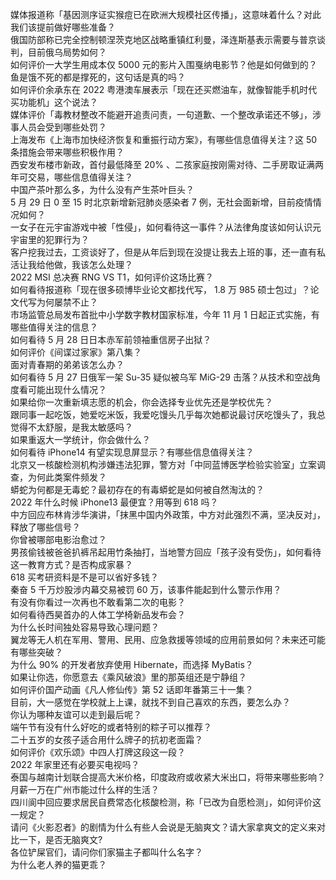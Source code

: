 媒体报道称「基因测序证实猴痘已在欧洲大规模社区传播」，这意味着什么？对此我们该提前做好哪些准备？  
俄国防部称已完全控制顿涅茨克地区战略重镇红利曼，泽连斯基表示需要与普京谈判，目前俄乌局势如何？  
如何评价一大学生用成本仅 5000 元的影片入围戛纳电影节？他是如何做到的？  
鱼是饿不死的都是撑死的，这句话是真的吗？  
如何评价余承东在 2022 粤港澳车展表示「现在还买燃油车，就像智能手机时代买功能机」这个说法？  
媒体评价「毒教材整改不能避开追责问责，一句道歉、一个整改承诺还不够」，涉事人员会受到哪些处罚？  
上海发布《上海市加快经济恢复和重振行动方案》，有哪些信息值得关注？这 50 条措施会带来哪些积极作用？  
西安发布楼市新政，首付最低降至 20% 、二孩家庭按刚需对待、二手房取证满两年可交易，哪些信息值得关注？  
中国产茶叶那么多，为什么没有产生茶叶巨头？  
5 月 29 日 0 至 15 时北京新增新冠肺炎感染者 7 例，无社会面新增，目前疫情情况如何？  
一女子在元宇宙游戏中被「性侵」，如何看待这一事件？从法律角度该如何认识元宇宙里的犯罪行为？  
客户挖我过去，工资谈好了，但是从年后到现在没提让我去上班的事，还一直有私活让我给他做，我该怎么处理？  
2022 MSI 总决赛 RNG VS T1，如何评价这场比赛？  
如何看待报道称「现在很多硕博毕业论文都找代写， 1.8 万 985 硕士包过」？论文代写为何屡禁不止？  
市场监管总局发布首批中小学数字教材国家标准，今年 11 月 1 日起正式实施，有哪些值得关注的信息？  
如何看待 5 月 28 日日本赤军前领袖重信房子出狱？  
如何评价《间谍过家家》第八集？  
面对青春期的弟弟该怎么办？  
如何看待 5 月 27 日俄军一架 Su-35 疑似被乌军 MiG-29 击落？从技术和空战角度看可能出现什么情况？  
如果给你一次重新填志愿的机会，你会选择专业优先还是学校优先？  
跟同事一起吃饭，她爱吃米饭，我爱吃馒头几乎每次她都说最讨厌吃馒头了，我总觉得不太舒服，是我太敏感吗？  
如果重返大一学统计，你会做什么？  
如何看待 iPhone14 有望实现息屏显示？有哪些信息值得关注？  
北京又一核酸检测机构涉嫌违法犯罪，警方对「中同蓝博医学检验实验室」立案调查，为何此类案件频发？  
蟒蛇为何都是无毒蛇？最初存在的有毒蟒蛇是如何被自然淘汰的？  
2022 年什么时候 iPhone13 最便宜？用等到 618 吗？  
中方回应布林肯涉华演讲，「抹黑中国内外政策，中方对此强烈不满，坚决反对」，释放了哪些信号？  
你曾被哪部电影治愈过？  
男孩偷钱被爸爸扒裤吊起用竹条抽打，当地警方回应「孩子没有受伤」，如何看待这一教育方式？是否构成家暴？  
618 买考研资料是不是可以省好多钱？  
秦奋 5 千万炒股涉内幕交易被罚 60 万，该事件能起到什么警示作用？  
有没有你看过一次再也不敢看第二次的电影？  
如何看待西昊首办的人体工学椅新品发布会？  
为什么长时间独处容易导致心理问题？  
翼龙等无人机在军用、警用、民用、应急救援等领域的应用前景如何？未来还可能有哪些突破？  
为什么 90% 的开发者放弃使用 Hibernate，而选择 MyBatis？  
如果让你选，你愿意去《乘风破浪》里的那英组还是宁静组？  
如何评价国产动画《凡人修仙传》第 52 话即年番第三十一集？  
目前，大一感觉在学校就上上课，就找不到自己喜欢的东西，要怎么办？  
你认为哪种友谊可以走到最后呢？  
端午节有没有什么好吃的或者特别的粽子可以推荐？  
二十五岁的女孩子适合用什么牌子的抗初老面霜？  
如何评价《欢乐颂》中四人打牌这段这一段？  
2022 年家里还有必要买电视吗？  
泰国与越南计划联合提高大米价格，印度政府或收紧大米出口，将带来哪些影响？  
月薪一万在广州市能过什么样的生活？  
四川阆中回应要求居民自费常态化核酸检测，称「已改为自愿检测」，如何评价这一规定？  
请问《火影忍者》的剧情为什么有些人会说是无脑爽文？请大家拿爽文的定义来对比一下，是否无脑爽文?  
各位铲屎官们，请问你们家猫主子都叫什么名字？  
为什么老人养的猫更乖？  
